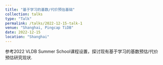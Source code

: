 ```yaml
---
title: "基于学习的基数/代价预估基础"
collection: talks
type: "Talk"
permalink: /talks/2022-12-15-talk-1
venue: "Shanghai, Pingcap TiDB"
date: 2022-12-15
location: "Shanghai"
---
```


参考2022 VLDB Summer School课程设置，探讨现有基于学习的基数预估/代价预估研究现状.
